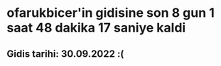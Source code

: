 # ofarukbicer'in gidisine son 8 gun 1 saat 48 dakika 17 saniye kaldi

## Gidis tarihi: 30.09.2022 :(